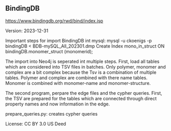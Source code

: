 ## BindingDB

https://www.bindingdb.org/rwd/bind/index.jsp

Version: 2023-12-31


Important steps for import BindingDB int mysql:
mysql -u ckoenigs -p bindingDB < BDB-mySQL_All_202301.dmp
Create Index mono_in_struct ON bindingDB.monomer_struct (monomerid);

The import into Neo4j is seperated int multiple steps.
First, load all tables which are considered into TSV files in batches. Only polymer, monomer and complex are a bit complex because the Tsv is a combination of multiple tables. Polymer and complex are combined with there name tables. Monomer is combined with monomer-name and monomer-structure.

The second program, perpare the edge files and the cypher queries.
    First, the TSV are prepared for the tables which are connected through direct property names and now information in the edge.

prepare_queries.py: creates cypher queries


License: CC BY 3.0 US Deed